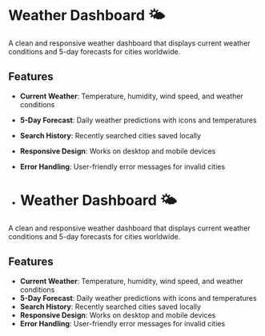 # Weather Dashboard 🌤️

A clean and responsive weather dashboard that displays current weather conditions and 5-day forecasts for cities worldwide.

## Features

- **Current Weather**: Temperature, humidity, wind speed, and weather conditions
- **5-Day Forecast**: Daily weather predictions with icons and temperatures
- **Search History**: Recently searched cities saved locally
- **Responsive Design**: Works on desktop and mobile devices
- **Error Handling**: User-friendly error messages for invalid cities

- # Weather Dashboard 🌤️

A clean and responsive weather dashboard that displays current weather conditions and 5-day forecasts for cities worldwide.

## Features

- **Current Weather**: Temperature, humidity, wind speed, and weather conditions
- **5-Day Forecast**: Daily weather predictions with icons and temperatures
- **Search History**: Recently searched cities saved locally
- **Responsive Design**: Works on desktop and mobile devices
- **Error Handling**: User-friendly error messages for invalid cities

